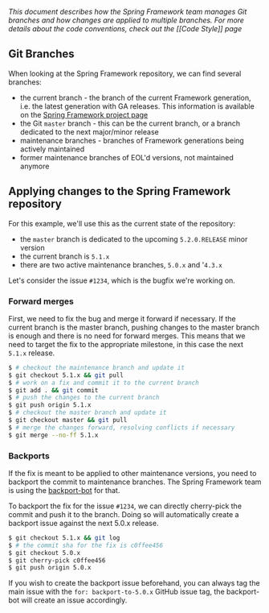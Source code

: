 _This document describes how the Spring Framework team manages Git branches and how changes are applied to multiple branches. For more details about the code conventions, check out the [[Code Style]] page_

## Git Branches

When looking at the Spring Framework repository, we can find several branches:

* the current branch - the branch of the current Framework generation, i.e. the latest generation with GA releases. This information is available on the [Spring Framework project page](https://spring.io/projects/spring-framework#learn)
* the Git `master` branch - this can be the current branch, or a branch dedicated to the next major/minor release
* maintenance branches - branches of Framework generations being actively maintained
* former maintenance branches of EOL'd versions, not maintained anymore

## Applying changes to the Spring Framework repository

For this example, we'll use this as the current state of the repository:

* the `master` branch is dedicated to the upcoming `5.2.0.RELEASE` minor version
* the current branch is `5.1.x`
* there are two active maintenance branches, `5.0.x` and '`4.3.x`

Let's consider the issue `#1234`, which is the bugfix we're working on.

### Forward merges

First, we need to fix the bug and merge it forward if necessary. If the current branch is the master branch, pushing changes to the master branch is enough and there is no need for forward merges. This means that we need to target the fix to the appropriate milestone, in this case the next `5.1.x` release.

```bash
$ # checkout the maintenance branch and update it
$ git checkout 5.1.x && git pull
$ # work on a fix and commit it to the current branch
$ git add . && git commit
$ # push the changes to the current branch
$ git push origin 5.1.x
$ # checkout the master branch and update it
$ git checkout master && git pull
$ # merge the changes forward, resolving conflicts if necessary
$ git merge --no-ff 5.1.x
```

### Backports

If the fix is meant to be applied to other maintenance versions, you need to backport the commit to maintenance branches.
The Spring Framework team is using the [backport-bot](https://github.com/spring-io/backport-bot) for that.

To backport the fix for the issue `#1234`, we can directly cherry-pick the commit and push it to the branch. Doing so will automatically create a backport issue against the next 5.0.x release.

```bash
$ git checkout 5.1.x && git log
$ # the commit sha for the fix is c0ffee456
$ git checkout 5.0.x
$ git cherry-pick c0ffee456
$ git push origin 5.0.x
```

If you wish to create the backport issue beforehand, you can always tag the main issue with the `for: backport-to-5.0.x` GitHub issue tag, the backport-bot will create an issue accordingly. 


